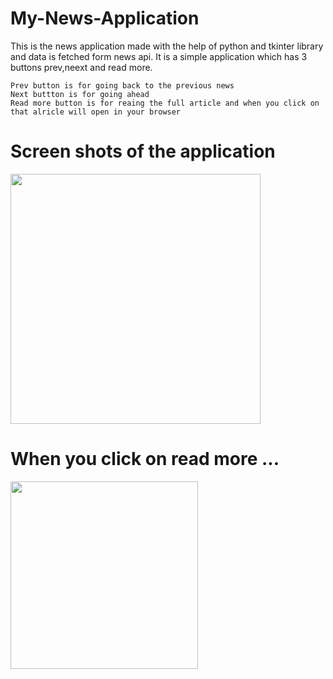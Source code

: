 # My-News-Application

This is the news application made with the help of python and tkinter library and data is fetched form news api.
It is a simple application which has 3 buttons prev,neext and read more.

    Prev button is for going back to the previous news
    Next buttton is for going ahead
    Read more button is for reaing the full article and when you click on that alricle will open in your browser

# Screen shots of the application

<img src="https://user-images.githubusercontent.com/87846440/200157445-95921f90-60fa-4930-ad3e-2b57b03c17ce.png" height="400">

# When you click on read more ...
<img src="https://user-images.githubusercontent.com/87846440/200157503-c100bb13-e39b-4dfc-b76e-1fdd96a771ba.png" height="300">
